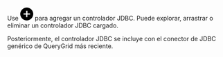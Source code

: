 Use ![Icono Más para añadir un elemento](Images/ebt1659745488877.svg) para agregar un controlador JDBC. Puede explorar, arrastrar o eliminar un controlador JDBC cargado.

Posteriormente, el controlador JDBC se incluye con el conector de JDBC genérico de QueryGrid más reciente.

